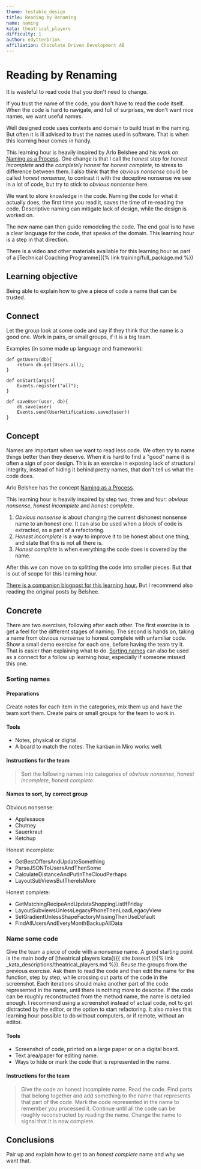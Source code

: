 ```yaml
---
theme: testable_design
title: Reading by Renaming
name: naming
kata: theatrical_players
difficulty: 1
author: edytterbrink
affiliation: Chocolate Driven Development AB
---
```


# Reading by Renaming

It is wasteful to read code that you don't need to change.

If you trust the name of the code, you don't have to read the code itself.
When the code is hard to navigate, and full of surprises,
we don't want nice names, we want useful names.

Well designed code uses contexts and domain to build trust in the naming.
But often it is ill advised to trust the names used in software.
That is when this learning hour comes in handy.

This learning hour is heavily inspired by Arlo Belshee and his work on [Naming as a Process](https://www.digdeeproots.com/articles/naming-process/).
One change is that I call the *honest* step for *honest incomplete* and the *completely honest* for *honest complete*,
to stress to difference between them. 
I also think that the *obvious nonsense* could be called *honest nonsense*,
to contrast it with the deceptive nonsense we see in a lot of code,
but try to stick to *obvious nonsense* here.

We want to store knowledge in the code. 
Naming the code for what it actually does, 
the first time you read it, 
saves the time of re-reading the code.
Descriptive naming can mitigate lack of design,
while the design is worked on.


The new name can then guide remodeling the code.
The end goal is to have a clear language for the code,
that speaks of the domain.
This learning hour is a step in that direction. 

There is a video and other materials available for this learning hour as part of a [Technical Coaching Programme]({% link training/full_package.md %})

## Learning objective
Being able to explain how to give a piece of code a name that can be trusted.

## Connect
Let the group look at some code and say if they think that the name is a good one.
Work in pairs, or small groups, if it is a big team. 

Examples (in some made up language and framework): 

    def getUsers(db){
        return db.get(Users.all);
    }

    def onStart(args){
        Events.register("all");
    }
    
    def saveUser(user, db){
        db.save(user)
        Events.send(UserNotifications.saved(user))
    }


## Concept
Names are important when we want to read less code. 
We often try to name things better than they deserve. 
When it is hard to find a "good" name it is often a sign of poor design.
This is an exercise in exposing lack of structural integrity,
instead of hiding it behind pretty names, that don't tell us what the code does.

Arlo Belshee has the concept
[Naming as a Process]( https://www.digdeeproots.com/articles/naming-process/).

This learning hour is heavily inspired by step two, three and four: *obvious nonsense*, *honest incomplete* and *honest complete*.


1. *Obvious nonsense* is about changing the current dishonest nonsense name to an honest one.
It can also be used when a block of code is extracted, as a part of a refactoring.
2. *Honest incomplete* is a way to improve it to be honest about one thing, 
and state that this is not all there is.
3. *Honest complete* is when everything the code does is covered by the name.

After this we can move on to splitting the code into smaller pieces.
But that is out of scope for this learning hour.

[There is a companion blogpost for this learning hour.](https://www.chocolatedrivendevelopment.com/2022/10/10/whats-in-a-name/)
But I recommend also reading the original posts by Belshee.

## Concrete
There are two exercises, following after each other.
The first exercise is to get a feel for the different stages of naming.
The second is hands on, taking a name from obvious nonsense to honest complete with unfamiliar code.
Show a small demo exercise for each one, before having the team try it.
That is easier than explaining what to do. 
[Sorting names](#sorting-names) can also be used as a connect for a follow up learning hour, 
especially if someone missed this one.

### Sorting names ###

#### Preparations
Create notes for each item in the categories, mix them up and have the team sort them.
Create pairs or small groups for the team to work in. 

#### Tools
- Notes, physical or digital.
- A board to match the notes. The kanban in Miro works well.

#### Instructions for the team
> Sort the following names into categories of *obvious nonsense*, *honest incomplete*, *honest complete*.

#### Names to sort, by correct group
Obvious nonsense:
- Applesauce
- Chutney 
- Sauerkraut 
- Ketchup

Honest incomplete:
- GetBestOffersAndUpdateSomething
- ParseJSONToUsersAndThenSome
- CalculateDistanceAndPutInTheCloudPerhaps
- LayoutSubViewsButThereIsMore

Honest complete:
- GetMatchingRecipeAndUpdateShoppingListIfFriday
- LayoutSubviewsUnlessLegacyPhoneThenLoadLegacyView
- SetGradientUnlessShapeFactoryMissingThenUseDefault
- FindAllUsersAndEveryMonthBackupAllData

### Name some code  
Give the team a piece of code with a nonsense name. 
A good starting point is the main body of 
[theatrical players kata]({{ site.baseurl }}{% link _kata_descriptions/theatrical_players.md %}). 
Reuse the groups from the previous exercise. 
Ask them to read the code and then edit the name for the function,
step by step, while crossing out parts of the code in the screenshot.
Each iterations should make another part of the code represented in the name,
until there is nothing more to describe. 
If the code can be roughly reconstructed from the method name, the name is detailed enough.
I recommend using a screenshot instead of actual code, not to get distracted by the editor,
or the option to start refactoring. 
It also makes this learning hour possible to do without computers, 
or if remote, without an editor.

#### Tools
- Screenshot of code, printed on a large paper or on a digital board.
- Text area/paper for editing name.
- Ways to hide or mark the code that is represented in the name.

#### Instructions for the team
> Give the code an honest incomplete name. 
> Read the code. 
> Find parts that belong together and add something to the name that represents that part of the code.
> Mark the code represented in the name to remember you processed it.
> Continue until all the code can be roughly reconstructed by reading the name.
> Change the name to signal that it is now complete.

## Conclusions
Pair up and explain how to get to an *honest complete* name and why we want that.

